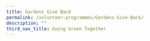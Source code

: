 ```yaml
---
title: Gardens Give Back
permalink: /volunteer-programmes/Gardens-Give-Back/
description: ""
third_nav_title: Going Green Together
---
```

